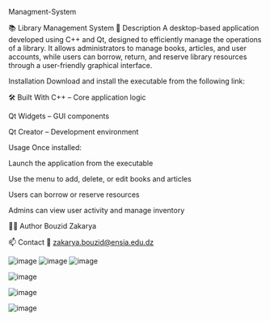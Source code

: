 Managment-System

📚 Library Management System
📝 Description
A desktop-based application developed using C++ and Qt, designed to efficiently manage the operations of a library. It allows administrators to manage books, articles, and user accounts, while users can borrow, return, and reserve library resources through a user-friendly graphical interface.

 Installation
Download and install the executable from the following link:




🛠️ Built With
C++ – Core application logic

Qt Widgets – GUI components

Qt Creator – Development environment

Usage
Once installed:

Launch the application from the executable

Use the menu to add, delete, or edit books and articles

Users can borrow or reserve resources

Admins can view user activity and manage inventory

👨‍💻 Author
Bouzid Zakarya

📫 Contact
📧 zakarya.bouzid@ensia.edu.dz


![image](https://github.com/user-attachments/assets/212bb597-30dd-46e7-b35c-443d6b3b87d1)
![image](https://github.com/user-attachments/assets/3a1d961a-5c1f-49c6-94dc-b6717e20912c)
![image](https://github.com/user-attachments/assets/6915fc03-6916-4dc8-b151-b7d865330eeb)

![image](https://github.com/user-attachments/assets/30c34b98-9c09-4104-8c81-c426dfe08113)

![image](https://github.com/user-attachments/assets/b4f5ec29-a9ad-451e-b33e-6178381b641e)

![image](https://github.com/user-attachments/assets/8bff3b2c-8dbf-4901-9cf7-567871061201)


